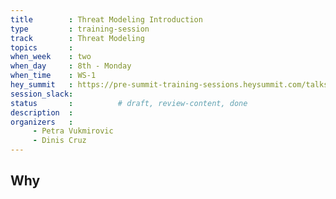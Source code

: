 ```yaml
---
title        : Threat Modeling Introduction 
type         : training-session
track        : Threat Modeling
topics       : 
when_week    : two
when_day     : 8th - Monday
when_time    : WS-1
hey_summit   : https://pre-summit-training-sessions.heysummit.com/talks/threat-modelling-first-aid-an-introduction-to-threat-modelling-and-risk/
session_slack:
status       :          # draft, review-content, done
description  : 
organizers   : 
     - Petra Vukmirovic
     - Dinis Cruz
---
```

## Why
